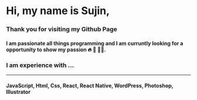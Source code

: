  <img src="https://sujinhhh.github.io/deploy/awesome.png" alt="" />

#  Hi, my name is Sujin,
### Thank you for visiting my Github Page

#### I am passionate all things programming and I am curruntly looking for a opportunity to show my passion 🔥 🥳 🏋️‍♀️.  
 

### I am experience with ...  <hr>

#### JavaScript, Html, Css, React, React Native, WordPress, Photoshop, Illustrator
